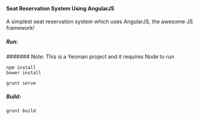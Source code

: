 #### Seat Reservation System Using AngularJS
A simplest seat reservation system which uses AngularJS, the awesome JS framework!

##### Run:

####### Note: This is a Yeoman project and it requires Node to run

```
npm install
bower install
```

```
grunt serve
```

##### Build:


```
grunt build
```
